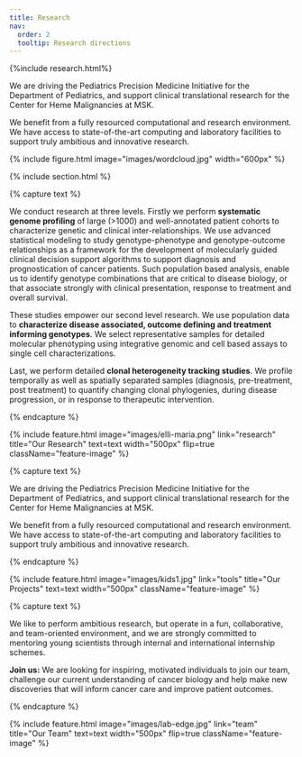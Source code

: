 ```yaml
---
title: Research
nav:
  order: 2
  tooltip: Research directions
---
```


{%include research.html%}

We are driving the Pediatrics Precision Medicine Initiative for the Department of Pediatrics, and support clinical translational research for the Center for Heme Malignancies at MSK.

We benefit from a fully resourced computational and research environment. We have access to state-of-the-art computing and laboratory facilities to support truly ambitious and innovative research.

{% 
  include figure.html 
  image="images/wordcloud.jpg"
  width="600px"
%}

<!-- ## Direction 1

Direction 1 content.
{% 
  include figure.html 
  image=""
  width="800px"
%}

## Direction 2

Direction 2 content.

## Direction 3

Direction 3 content.

## Direction 4 

Direction 4 content -->



{% include section.html %}

{% capture text %}

We conduct research at three levels. Firstly we perform **systematic genome profiling** of large (>1000) and well-annotated patient cohorts to characterize genetic and clinical inter-relationships. We use advanced statistical modeling to study genotype-phenotype and genotype-outcome relationships as a framework for the development of molecularly guided clinical decision support algorithms to support diagnosis and prognostication of cancer patients. Such population based analysis, enable us to identify genotype combinations that are critical to disease biology, or that associate strongly with clinical presentation, response to treatment and overall survival.

These studies empower our second level research. We use population data to **characterize disease associated, outcome defining and treatment informing genotypes**. We select representative samples for detailed molecular phenotyping using integrative genomic and cell based assays to single cell characterizations.

Last, we perform detailed **clonal heterogeneity tracking studies**. We profile temporally as well as spatially separated samples (diagnosis, pre-treatment, post treatment) to quantify changing clonal phylogenies, during disease progression, or in response to therapeutic intervention.

{% endcapture %}

{%
  include feature.html
  image="images/elli-maria.png"
  link="research"
  title="Our Research"
  text=text
  width="500px"
  flip=true
  className="feature-image"
%}

{% capture text %}

We are driving the Pediatrics Precision Medicine Initiative for the Department of Pediatrics, and support clinical translational research for the Center for Heme Malignancies at MSK.

We benefit from a fully resourced computational and research environment. We have access to state-of-the-art computing and laboratory facilities to support truly ambitious and innovative research.

{% endcapture %}

{%
  include feature.html
  image="images/kids1.jpg"
  link="tools"
  title="Our Projects"
  text=text
  width="500px"
  className="feature-image"
%}

{% capture text %}

We like to perform ambitious research, but operate in a fun, collaborative, and team-oriented environment, and we are strongly committed to mentoring young scientists through internal and international internship schemes.

**Join us:** We are looking for inspiring, motivated individuals to join our team, challenge our current understanding of cancer biology and help make new discoveries that will inform cancer care and improve patient outcomes.

{% endcapture %}

{%
  include feature.html
  image="images/lab-edge.jpg"
  link="team"
  title="Our Team"
  text=text
  width="500px"
  flip=true
  className="feature-image"
%}